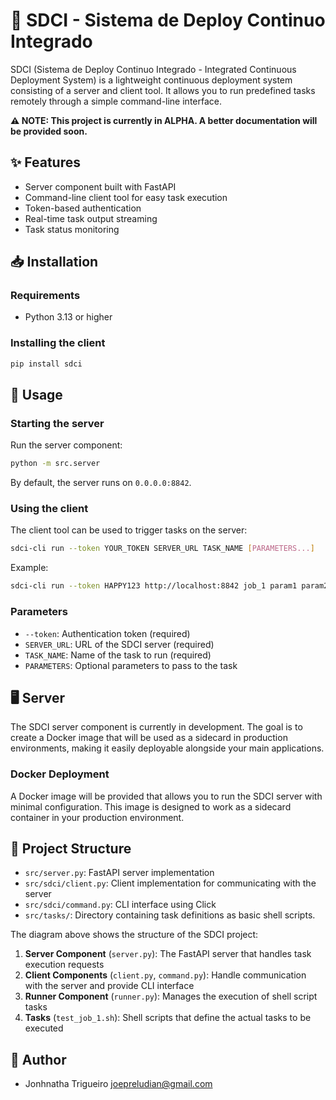 # 🚀 SDCI - Sistema de Deploy Continuo Integrado

SDCI (Sistema de Deploy Continuo Integrado - Integrated Continuous Deployment System) is a lightweight continuous deployment system consisting of a server and client tool. It allows you to run predefined tasks remotely through a simple command-line interface.

**⚠️ NOTE: This project is currently in ALPHA. A better documentation will be provided soon.**

## ✨ Features

- Server component built with FastAPI
- Command-line client tool for easy task execution
- Token-based authentication
- Real-time task output streaming
- Task status monitoring


## 📥 Installation

### Requirements

- Python 3.13 or higher

### Installing the client

```bash
pip install sdci
```

## 📖 Usage

### Starting the server

Run the server component:

```bash
python -m src.server
```

By default, the server runs on `0.0.0.0:8842`.

### Using the client

The client tool can be used to trigger tasks on the server:

```bash
sdci-cli run --token YOUR_TOKEN SERVER_URL TASK_NAME [PARAMETERS...]
```

Example:

```bash
sdci-cli run --token HAPPY123 http://localhost:8842 job_1 param1 param2 param3
```

### Parameters

- `--token`: Authentication token (required)
- `SERVER_URL`: URL of the SDCI server (required)
- `TASK_NAME`: Name of the task to run (required)
- `PARAMETERS`: Optional parameters to pass to the task

## 🖥️ Server

The SDCI server component is currently in development. The goal is to create a Docker image that will be used as a sidecard in production environments, making it easily deployable alongside your main applications.

### Docker Deployment

A Docker image will be provided that allows you to run the SDCI server with minimal configuration. This image is designed to work as a sidecard container in your production environment.

## 📁 Project Structure

- `src/server.py`: FastAPI server implementation
- `src/sdci/client.py`: Client implementation for communicating with the server
- `src/sdci/command.py`: CLI interface using Click
- `src/tasks/`: Directory containing task definitions as basic shell scripts.

The diagram above shows the structure of the SDCI project:

1. **Server Component** (`server.py`): The FastAPI server that handles task execution requests
2. **Client Components** (`client.py`, `command.py`): Handle communication with the server and provide CLI interface
3. **Runner Component** (`runner.py`): Manages the execution of shell script tasks
4. **Tasks** (`test_job_1.sh`): Shell scripts that define the actual tasks to be executed

## 👤 Author

- Jonhnatha Trigueiro <joepreludian@gmail.com>
